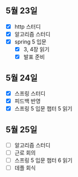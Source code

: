 ## 5월 23일

- [x] http 스터디
- [x] 알고리즘 스터디
- [x] spring 5 입문
  - [x] 3, 4장 읽기
  - [x] 발표 준비

## 5월 24일

- [x] 스프링 스터디
- [x] 피드백 반영
- [x] 스프링 5 입문 챕터 5 읽기

## 5월 25일

- [ ] 알고리즘 스터디
- [ ] 근로 회의
- [ ] 스프링 5 입문 챕터 6 읽기
- [ ] 데플 회식
